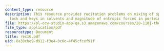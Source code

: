 ```yaml
---
content_type: resource
description: This resource provides recitation problems on mixing of species, molecular
  lock and keys in solvents and magnitude of entropic forces in porteins.
file: https://ol-ocw-studio-app-qa.s3.amazonaws.com/courses/20-110j-thermodynamics-of-biomolecular-systems-fall-2005/8a30cbe9d912f3e40c6c4f45cfcef91f_rec16.pdf
file_type: application/pdf
resourcetype: Document
title: rec16.pdf
uid: 8a30cbe9-d912-f3e4-0c6c-4f45cfcef91f
---
```

